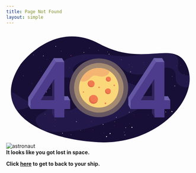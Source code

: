 ```yaml
---
title: Page Not Found
layout: simple
---
```

<div class="block-container flex--justify-center mb-4">
  <?xml version="1.0" encoding="utf-8"?>
  <!-- Generator: Adobe Illustrator 25.0.1, SVG Export Plug-In . SVG Version: 6.00 Build 0)  -->
  <svg version="1.1" xmlns="http://www.w3.org/2000/svg" xmlns:xlink="http://www.w3.org/1999/xlink" x="0px" y="0px"
    viewBox="0 0 1600 960" style="enable-background:new 0 0 1600 960; width:1000px; height:auto;" xml:space="preserve">
    <style type="text/css">
      .st0{fill:#170F35;}
      .st1{opacity:0.27;}
      .st2{fill:#3F3482;}
      .st3{opacity:0.41;}
      .st4{fill:#FFFFFF;}
      .st5{fill:#EE498D;}
      .st6{fill:#6456A3;}
      .st7{fill:#4D3C8B;}
      .st8{fill:#6D62AB;}
      .st9{fill:#31225B;}
      .st10{fill:#675761;}
      .st11{fill:#A48A71;}
      .st12{fill:#FAD779;}
      .st13{fill:#F27A51;}
      .st14{fill:#E06E4A;}
      .st15{fill:#F5B572;}
      .st16{fill:#42BBE0;}
      .st17{fill:#00A2C5;}
      .st18{fill:#A5DEF8;}
      .st19{fill:url(#SVGID_1_);}
      .st20{fill:url(#SVGID_2_);}
      .st21{fill:url(#SVGID_3_);}
      .st22{fill:url(#SVGID_4_);}
      .st23{fill:url(#SVGID_5_);}
      .st24{fill:url(#SVGID_6_);}
      .st25{fill:url(#SVGID_7_);}
      .st26{fill:url(#SVGID_8_);}
      .st27{fill:url(#SVGID_9_);}
      .st28{fill:url(#SVGID_10_);}
      .st29{fill:url(#SVGID_11_);}
      .st30{fill:url(#SVGID_12_);}
      .st31{fill:url(#SVGID_13_);}
      .st32{fill:url(#SVGID_14_);}
      .st33{fill:url(#SVGID_15_);}
      .st34{fill:url(#SVGID_16_);}
      .st35{fill:url(#SVGID_17_);}
      .st36{fill:url(#SVGID_18_);}
      .st37{fill:url(#SVGID_19_);}
      .st38{fill:url(#SVGID_20_);}
      .st39{fill:url(#SVGID_21_);}
      .st40{fill:url(#SVGID_22_);}
      .st41{fill:url(#SVGID_23_);}
      .st42{fill:url(#SVGID_24_);}
      .st43{fill:url(#SVGID_25_);}
      .st44{fill:url(#SVGID_26_);}
      .st45{fill:url(#SVGID_27_);}
      .st46{fill:url(#SVGID_28_);}
      .st47{fill:url(#SVGID_29_);}
      .st48{fill:url(#SVGID_30_);}
      .st49{fill:#1B72A2;}
      .st50{fill:url(#SVGID_31_);}
      .st51{fill:url(#SVGID_32_);}
      .st52{fill:url(#SVGID_33_);}
      .st53{fill:url(#SVGID_34_);}
      .st54{fill:url(#SVGID_35_);}
      .st55{fill:url(#SVGID_36_);}
      .st56{fill:url(#SVGID_37_);}
      .st57{fill:url(#SVGID_38_);}
      .st58{fill:url(#SVGID_39_);}
      .st59{fill:url(#SVGID_40_);}
      .st60{fill:url(#SVGID_41_);}
      .st61{fill:url(#SVGID_42_);}
      .st62{fill:url(#SVGID_43_);}
      .st63{fill:url(#SVGID_44_);}
      .st64{fill:url(#SVGID_45_);}
      .st65{fill:url(#SVGID_46_);}
      .st66{fill:url(#SVGID_47_);}
      .st67{fill:url(#SVGID_48_);}
      .st68{fill:url(#SVGID_49_);}
      .st69{fill:url(#SVGID_50_);}
      .st70{fill:url(#SVGID_51_);}
      .st71{fill:url(#SVGID_52_);}
      .st72{fill:url(#SVGID_53_);}
      .st73{fill:url(#SVGID_54_);}
      .st74{fill:url(#SVGID_55_);}
      .st75{fill:url(#SVGID_56_);}
      .st76{fill:url(#SVGID_57_);}
      .st77{fill:url(#SVGID_58_);}
      .st78{fill:url(#SVGID_59_);}
      .st79{fill:url(#SVGID_60_);}
      .st80{fill:url(#SVGID_61_);}
      .st81{fill:url(#SVGID_62_);}
      .st82{fill:url(#SVGID_63_);}
      .st83{fill:url(#SVGID_64_);}
      .st84{fill:url(#SVGID_65_);}
      .st85{fill:url(#SVGID_66_);}
      .st86{fill:url(#SVGID_67_);}
      .st87{fill:url(#SVGID_68_);}
      .st88{fill:url(#SVGID_69_);}
    </style>
    <g id="space">
      <g>
        <path class="st0" d="M121.1,289.8c0,0,283.5-392.3,678.4-179.2s659.3-61.8,758,207S1290,981.7,786.8,953.9
          C283.5,926.1-143.7,690.5,121.1,289.8z"/>
        <g class="st1">
          <path class="st2" d="M169.8,662.2c29.9-9.3,54.9-26.8,87.5-36.3c32.6-9.5,78.4-7.8,94.7,10.7c14.5,16.4-1,37.5-22.2,52
            c-21.2,14.5-48.5,26.4-63.7,43.3c-10.8,12-21.1,33.1-5.6,61.8c0,0,29.9,46.8,63.2,59c55.3,20.2,235.9,22.1,414.1-29.2
            c118.7-34.2,142.8-43.2,211.5-68.4c44.9-16.5,102-45,153.7-69.6c75.4-35.9,92.8-138.5,37-197.6c-51.7-54.8-304.6-90.5-411.4-96.4
            c-55.9-3.1-122-6.8-147.9-35.8c-27.7-31,12-71,63.1-90.9c87.8-34.2,211.6-29.3,286.2,11.2c32.5,17.6,55.3,40.6,84.3,60.3
            c28.9,19.7,67.4,37,112.3,37.4c52.7,0.5,98.4-21.8,143.5-39.1c45.2-17.2,106.7-29.9,147.8-11.3c63.9,29,11.2,97.3,58.2,136.1
            c21,17.4,52.4,25.1,89.1,24c0,0,7.3-30.3,8.4-51.7c1.2-24.7-1.3-50.7-1.3-50.7c-4.2,0.1-9.6,0.5-13.7,0.3
            c-55.1-2.3-81.2-32.1-84.4-61c-3.1-28.9,9-60.1-3.4-87.4c-7.1-15.8-24.3-28.5-46.3-38.8c0,0-44.7-6.6-79.8-4.2
            c-113.2,7.7-178.2,9.2-178.2,9.2c-27.7,7-55.2,10.7-83.8,14.7c-91.4,12.6-172.5-5.4-258-14.3L663.3,201
            c-81.6,11.9-161.1,40.2-214.1,77.9c-25.3,18-45,38.3-49.8,58.7c-4.8,20.3,7.3,40.4,36.8,50.3c26.4,8.8,62.4,8.7,95,11.5
            c102.6,8.8,179.3,51.3,191,105.7c11.7,54.4-42.2,118.4-134.1,159.1c-16.7,7.4-36.3,14.4-55.9,14.6c-42.7,0.4-48.9-29.4-35.5-52.1
            c13.4-22.6,35.6-48.6,14.6-65.8c-25.5-20.9-94.1-11.5-142.6,4.7c-48.4,16.2-96.8,38.4-149.1,39.9c-59.4,1.7-133.2-69.8-179.4-85
            c0,0-4,34.1,12.8,83.8c14.8,43.8,37,76,37,76C123.7,673.6,146.6,669.4,169.8,662.2z"/>
        </g>
        <g class="st3">
          <path class="st4" d="M371.9,493.9c1.2,0.9,2.9,0.7,3.8-0.5c0.9-1.2,0.7-2.8-0.5-3.7c-1.2-0.9-2.9-0.7-3.8,0.5
            C370.5,491.4,370.7,493,371.9,493.9z"/>
          <path class="st4" d="M799.9,521.7c1.2,0.9,2.8,0.7,3.7-0.5c0.9-1.1,0.7-2.8-0.5-3.6c-1.2-0.9-2.8-0.7-3.7,0.5
            C798.5,519.2,798.7,520.9,799.9,521.7z"/>
          <path class="st4" d="M146.2,386.6c1.2,0.9,2.8,0.7,3.7-0.5c0.9-1.1,0.7-2.8-0.5-3.6c-1.2-0.9-2.8-0.7-3.7,0.5
            C144.8,384.1,145,385.8,146.2,386.6z"/>
          <path class="st4" d="M481.9,634c1.2,0.9,2.8,0.7,3.7-0.5c0.9-1.1,0.7-2.8-0.5-3.6c-1.2-0.9-2.8-0.7-3.7,0.5
            C480.6,631.5,480.8,633.2,481.9,634z"/>
          <path class="st4" d="M1461.1,300.8c0.8,0.6,1.8,0.4,2.4-0.3c0.6-0.7,0.4-1.8-0.3-2.3c-0.8-0.6-1.8-0.4-2.4,0.3
            C1460.2,299.2,1460.4,300.2,1461.1,300.8z"/>
          <path class="st4" d="M349.6,245.7c0.8,0.6,1.8,0.4,2.4-0.3c0.6-0.7,0.4-1.8-0.3-2.3c-0.8-0.6-1.8-0.4-2.4,0.3
            C348.7,244.1,348.8,245.2,349.6,245.7z"/>
          <path class="st4" d="M1526.3,373c0.8,0.6,1.8,0.4,2.4-0.3c0.6-0.7,0.4-1.8-0.3-2.3c-0.8-0.6-1.8-0.4-2.4,0.3
            C1525.4,371.4,1525.6,372.5,1526.3,373z"/>
          <path class="st4" d="M1235.3,303c0.8,0.6,1.8,0.4,2.4-0.3c0.6-0.7,0.4-1.8-0.3-2.3s-1.8-0.4-2.4,0.3
            C1234.4,301.4,1234.6,302.4,1235.3,303z"/>
          <path class="st4" d="M333.1,670.7c0.8,0.6,1.8,0.4,2.4-0.3c0.6-0.7,0.4-1.8-0.3-2.3c-0.8-0.6-1.8-0.4-2.4,0.3
            C332.2,669.1,332.3,670.2,333.1,670.7z"/>
          <path class="st4" d="M1177,270.9c-0.7,0.6-0.7,1.7,0,2.4c0.7,0.7,1.8,0.7,2.4,0c0.7-0.6,0.7-1.7,0-2.4
            C1178.8,270.3,1177.7,270.3,1177,270.9z"/>
          <path class="st4" d="M837.5,592.4c-0.7,0.6-0.7,1.7,0,2.4c0.7,0.7,1.8,0.7,2.4,0c0.7-0.6,0.7-1.7,0-2.4
            C839.3,591.7,838.2,591.7,837.5,592.4z"/>
          <path class="st4" d="M617.6,558.7c-0.4,0.4-0.4,1,0,1.4c0.4,0.4,1,0.4,1.4,0c0.4-0.4,0.4-1,0-1.4
            C618.7,558.4,618,558.4,617.6,558.7z"/>
          <path class="st4" d="M978.7,213.5c-0.4,0.4-0.4,1,0,1.4c0.4,0.4,1,0.4,1.4,0c0.4-0.4,0.4-1,0-1.4S979.1,213.1,978.7,213.5z"/>
          <path class="st4" d="M1242.3,332.3c-0.7,0.6-0.7,1.7,0,2.4c0.7,0.7,1.8,0.7,2.4,0c0.7-0.6,0.7-1.7,0-2.4
            C1244.1,331.6,1243,331.6,1242.3,332.3z"/>
          <path class="st4" d="M696.2,348.9c-0.7,0.6-0.7,1.7,0,2.4c0.7,0.7,1.8,0.7,2.4,0c0.7-0.6,0.7-1.7,0-2.4
            C698,348.3,696.9,348.3,696.2,348.9z"/>
          <path class="st4" d="M1078.8,305.8c-0.7,0.6-0.7,1.7,0,2.4c0.7,0.7,1.8,0.7,2.4,0c0.7-0.6,0.7-1.7,0-2.4
            C1080.5,305.2,1079.4,305.2,1078.8,305.8z"/>
          <path class="st4" d="M1027.1,427.3c-0.7,0.6-0.7,1.7,0,2.4c0.7,0.7,1.8,0.7,2.4,0c0.7-0.6,0.7-1.7,0-2.4
            C1028.9,426.7,1027.8,426.7,1027.1,427.3z"/>
          <path class="st4" d="M1201.6,615.7c-0.4,0.4-0.4,1.1,0,1.5c0.4,0.4,1.1,0.4,1.6,0c0.4-0.4,0.4-1.1,0-1.5
            C1202.8,615.3,1202,615.3,1201.6,615.7z"/>
          <path class="st4" d="M1256.8,535.5c-0.4,0.4-0.4,1.1,0,1.5c0.4,0.4,1.1,0.4,1.6,0c0.4-0.4,0.4-1.1,0-1.5
            C1258,535.1,1257.2,535.1,1256.8,535.5z"/>
          <path class="st4" d="M989.6,273.6c-0.4,0.4-0.4,1.1,0,1.5c0.4,0.4,1.1,0.4,1.6,0c0.4-0.4,0.4-1.1,0-1.5
            C990.8,273.1,990.1,273.1,989.6,273.6z"/>
          <path class="st5" d="M929.9,518.1c-0.7,0.6-0.7,1.7,0,2.4c0.7,0.7,1.8,0.7,2.4,0c0.7-0.6,0.7-1.7,0-2.4
            C931.7,517.5,930.6,517.5,929.9,518.1z"/>
          <path class="st4" d="M1217.6,721.7c-0.7,0.6-0.7,1.7,0,2.4c0.7,0.7,1.8,0.7,2.4,0c0.7-0.6,0.7-1.7,0-2.4
            C1219.3,721,1218.2,721,1217.6,721.7z"/>
          <path class="st5" d="M1128.5,554.3c0.7,0.6,1.8,0.6,2.4-0.1c0.6-0.7,0.6-1.7-0.1-2.4c-0.7-0.6-1.8-0.6-2.4,0.1
            C1127.8,552.7,1127.8,553.7,1128.5,554.3z"/>
          <path class="st5" d="M1546.5,436.3c0.7,0.6,1.8,0.6,2.4-0.1c0.6-0.7,0.6-1.7-0.1-2.4c-0.7-0.6-1.8-0.6-2.4,0.1
            S1545.8,435.7,1546.5,436.3z"/>
          <path class="st5" d="M273.8,571.6c0.7,0.6,1.8,0.6,2.4-0.1c0.6-0.7,0.6-1.7-0.1-2.4c-0.7-0.6-1.8-0.6-2.4,0.1
            C273,569.9,273.1,571,273.8,571.6z"/>
          <path class="st5" d="M618.8,504.5c0.7,0.6,1.8,0.6,2.4-0.1c0.6-0.7,0.6-1.7-0.1-2.4c-0.7-0.6-1.8-0.6-2.4,0.1
            C618.1,502.8,618.1,503.9,618.8,504.5z"/>
          <path class="st4" d="M707.5,459.6c0.7,0.6,1.8,0.6,2.4-0.1s0.6-1.7-0.1-2.4c-0.7-0.6-1.8-0.6-2.4,0.1
            C706.7,457.9,706.8,459,707.5,459.6z"/>
          <path class="st5" d="M382.3,383c1.1,1,2.8,0.9,3.9-0.1c1-1.1,1-2.7-0.1-3.7c-1.1-1-2.8-0.9-3.9,0.1
            C381.1,380.3,381.2,382,382.3,383z"/>
          <path class="st4" d="M331.4,715c1.1,1,2.7,0.9,3.7-0.1c1-1,0.9-2.6-0.1-3.6c-1.1-1-2.7-0.9-3.7,0.1
            C330.3,712.4,330.4,714,331.4,715z"/>
          <path class="st4" d="M220.5,453.8c0.7,0.6,1.8,0.6,2.4-0.1c0.6-0.7,0.6-1.7-0.1-2.4c-0.7-0.6-1.8-0.6-2.4,0.1
            C219.8,452.1,219.8,453.2,220.5,453.8z"/>
          <path class="st4" d="M1054.2,291.2c0.7,0.6,1.8,0.6,2.4-0.1c0.6-0.7,0.6-1.7-0.1-2.4s-1.8-0.6-2.4,0.1
            C1053.5,289.5,1053.5,290.6,1054.2,291.2z"/>
          <path class="st4" d="M823.6,271.7c0.7,0.6,1.8,0.6,2.4-0.1c0.6-0.7,0.6-1.7-0.1-2.4c-0.7-0.6-1.8-0.6-2.4,0.1
            C822.8,270,822.9,271,823.6,271.7z"/>
          <path class="st4" d="M231.6,206.8c1,1.1,2.7,1.2,3.9,0.2c1.1-1,1.2-2.7,0.2-3.8c-1-1.1-2.7-1.2-3.9-0.2
            C230.7,204,230.6,205.7,231.6,206.8z"/>
          <path class="st4" d="M1224.5,455.5c1.5,1.6,4.1,1.8,5.8,0.3c1.7-1.5,1.8-4,0.3-5.6c-1.5-1.6-4.1-1.8-5.8-0.3
            C1223.1,451.4,1223,453.9,1224.5,455.5z"/>
          <path class="st4" d="M1421.5,391.3c1,1.1,2.7,1.2,3.8,0.2c1.1-1,1.2-2.6,0.2-3.7c-1-1.1-2.7-1.2-3.8-0.2
            C1420.6,388.6,1420.5,390.2,1421.5,391.3z"/>
          <path class="st4" d="M630,460.1c0.6,0.7,1.7,0.7,2.4,0.1c0.7-0.6,0.8-1.7,0.1-2.3c-0.6-0.7-1.7-0.7-2.4-0.1
            C629.4,458.4,629.4,459.4,630,460.1z"/>
          <path class="st4" d="M158.9,727.6c0.6,0.7,1.7,0.7,2.4,0.1c0.7-0.6,0.8-1.7,0.1-2.3c-0.6-0.7-1.7-0.7-2.4-0.1
            C158.3,725.9,158.2,726.9,158.9,727.6z"/>
          <path class="st4" d="M449.7,531.4c0.6,0.7,1.7,0.7,2.4,0.1c0.7-0.6,0.8-1.7,0.1-2.3c-0.6-0.7-1.7-0.7-2.4-0.1
            C449.1,529.7,449.1,530.7,449.7,531.4z"/>
          <path class="st4" d="M619.1,339c0.6,0.7,1.7,0.7,2.4,0.1c0.7-0.6,0.8-1.7,0.1-2.3c-0.6-0.7-1.7-0.7-2.4-0.1
            C618.5,337.3,618.4,338.4,619.1,339z"/>
          <path class="st4" d="M541.4,318.4c0.6,0.7,1.7,0.7,2.4,0.1c0.7-0.6,0.8-1.7,0.1-2.3c-0.6-0.7-1.7-0.7-2.4-0.1
            C540.9,316.6,540.8,317.7,541.4,318.4z"/>
          <path class="st4" d="M684.7,620.6c0.8-1.3,0.3-2.9-1-3.6c-1.3-0.7-3-0.3-3.7,1c-0.8,1.3-0.3,2.9,1,3.6
            C682.3,622.3,684,621.9,684.7,620.6z"/>
          <path class="st4" d="M1070.1,352.1c1.1-1.9,0.4-4.3-1.5-5.4s-4.5-0.4-5.6,1.5c-1.1,1.9-0.4,4.3,1.5,5.4
            C1066.4,354.7,1068.9,354,1070.1,352.1z"/>
          <path class="st4" d="M348.7,524.9c1.1-1.9,0.4-4.3-1.5-5.4c-2-1.1-4.5-0.4-5.6,1.5c-1.1,1.9-0.4,4.3,1.5,5.4
            C345.1,527.5,347.6,526.8,348.7,524.9z"/>
          <path class="st4" d="M1281.5,570.3c1.1-1.9,0.4-4.3-1.5-5.4c-2-1.1-4.5-0.4-5.6,1.5c-1.1,1.9-0.4,4.3,1.5,5.4
            C1277.9,572.9,1280.4,572.3,1281.5,570.3z"/>
          <path class="st4" d="M1226.9,573c0.7-1.2,0.3-2.8-1-3.5c-1.3-0.7-2.9-0.3-3.6,1c-0.7,1.2-0.3,2.8,1,3.5
            C1224.6,574.6,1226.2,574.2,1226.9,573z"/>
          <path class="st4" d="M863.5,269.9c0.7-1.2,0.3-2.8-1-3.5c-1.3-0.7-2.9-0.3-3.6,1c-0.7,1.2-0.3,2.8,1,3.5
            C861.1,271.6,862.7,271.2,863.5,269.9z"/>
          <path class="st4" d="M989.7,248c0.7-1.2,0.3-2.8-1-3.5c-1.3-0.7-2.9-0.3-3.6,1c-0.7,1.2-0.3,2.8,1,3.5
            C987.3,249.6,988.9,249.2,989.7,248z"/>
          <path class="st4" d="M498.1,355.9c0.7-1.2,0.3-2.8-1-3.5c-1.3-0.7-2.9-0.3-3.6,1c-0.7,1.2-0.3,2.8,1,3.5
            C495.7,357.5,497.4,357.1,498.1,355.9z"/>
          <path class="st4" d="M1220.2,635c0.7-1.2,0.3-2.8-1-3.5c-1.3-0.7-2.9-0.3-3.6,1c-0.7,1.2-0.3,2.8,1,3.5
            C1217.8,636.6,1219.5,636.2,1220.2,635z"/>
          <path class="st5" d="M555.8,693.4c0.8,0.6,1.8,0.4,2.4-0.3c0.6-0.7,0.4-1.8-0.3-2.3c-0.8-0.6-1.8-0.4-2.4,0.3
            C554.9,691.8,555,692.8,555.8,693.4z"/>
          <path class="st5" d="M854.1,412.8c0.8,0.6,1.8,0.4,2.4-0.3c0.6-0.7,0.4-1.8-0.3-2.3c-0.8-0.6-1.8-0.4-2.4,0.3
            C853.2,411.2,853.3,412.2,854.1,412.8z"/>
          <path class="st5" d="M1081.5,436.4c-0.8,0.8-0.8,2,0,2.8c0.8,0.8,2.1,0.8,2.9,0c0.8-0.8,0.8-2,0-2.8S1082.3,435.7,1081.5,436.4z"
            />
          <path class="st4" d="M1229.5,339.5c-1,1-1.1,2.6,0,3.7c1,1,2.7,1,3.8,0c1-1,1.1-2.6,0-3.7
            C1232.2,338.5,1230.5,338.5,1229.5,339.5z"/>
          <path class="st4" d="M1330.6,320.3c-1,1-1.1,2.6,0,3.7c1,1,2.7,1,3.8,0c1-1,1.1-2.6,0-3.7
            C1333.3,319.3,1331.6,319.3,1330.6,320.3z"/>
          <path class="st4" d="M395,525.4c1.5,1.6,4.1,1.8,5.8,0.3c1.7-1.5,1.8-4,0.3-5.6c-1.5-1.6-4.1-1.8-5.8-0.3
            C393.7,521.3,393.5,523.8,395,525.4z"/>
          <path class="st4" d="M1442.7,474.3c1.5,1.6,4.1,1.8,5.8,0.3c1.7-1.5,1.8-4,0.3-5.6c-1.5-1.6-4.1-1.8-5.8-0.3
            C1441.3,470.2,1441.2,472.7,1442.7,474.3z"/>
          <path class="st4" d="M1052.5,699.7c1.5,1.6,4.1,1.8,5.8,0.3c1.7-1.5,1.8-4,0.3-5.6c-1.5-1.6-4.1-1.8-5.8-0.3
            C1051.2,695.5,1051,698.1,1052.5,699.7z"/>
          <path class="st4" d="M1028.4,545c1,1.1,2.7,1.2,3.8,0.2c1.1-1,1.2-2.6,0.2-3.7c-1-1.1-2.7-1.2-3.8-0.2
            C1027.5,542.3,1027.4,543.9,1028.4,545z"/>
          <path class="st4" d="M709.1,371c1,1.1,2.7,1.2,3.8,0.2c1.1-1,1.2-2.6,0.2-3.7c-1-1.1-2.7-1.2-3.8-0.2
            C708.3,368.3,708.2,369.9,709.1,371z"/>
          <path class="st4" d="M300.4,345.2c0.6,0.7,1.7,0.7,2.4,0.1c0.7-0.6,0.8-1.7,0.1-2.3c-0.6-0.7-1.7-0.7-2.4-0.1
            C299.8,343.4,299.7,344.5,300.4,345.2z"/>
          <path class="st4" d="M756.9,632.2c0.5-0.8,0.2-1.8-0.6-2.3c-0.8-0.5-1.9-0.2-2.3,0.6c-0.5,0.8-0.2,1.8,0.6,2.3
            C755.4,633.2,756.5,633,756.9,632.2z"/>
          <path class="st4" d="M1497.1,294.4c0.5-0.8,0.2-1.8-0.6-2.3c-0.8-0.5-1.9-0.2-2.3,0.6c-0.5,0.8-0.2,1.8,0.6,2.3
            C1495.6,295.5,1496.7,295.2,1497.1,294.4z"/>
          <path class="st4" d="M1212.8,610.4c0.5-0.8,0.2-1.8-0.6-2.3c-0.8-0.5-1.9-0.2-2.3,0.6c-0.5,0.8-0.2,1.8,0.6,2.3
            C1211.3,611.5,1212.4,611.2,1212.8,610.4z"/>
          <path class="st4" d="M1083.9,710.3c0.3-0.5,0.1-1.2-0.4-1.5c-0.5-0.3-1.2-0.1-1.6,0.4c-0.3,0.5-0.1,1.2,0.4,1.5
            C1082.9,711,1083.6,710.8,1083.9,710.3z"/>
          <path class="st5" d="M943.9,591.1c0.5-0.8,0.2-1.8-0.6-2.3c-0.8-0.5-1.9-0.2-2.3,0.6c-0.5,0.8-0.2,1.8,0.6,2.3
            C942.4,592.1,943.4,591.9,943.9,591.1z"/>
          <path class="st5" d="M1298.6,461c0.5-0.8,0.2-1.8-0.6-2.3c-0.8-0.5-1.9-0.2-2.3,0.6c-0.5,0.8-0.2,1.8,0.6,2.3
            C1297.1,462.1,1298.2,461.8,1298.6,461z"/>
        </g>
        <path class="st4" d="M600.5,779.8c1.2,0.9,2.8,0.7,3.7-0.5c0.9-1.1,0.7-2.8-0.5-3.6c-1.2-0.9-2.8-0.7-3.7,0.5
          C599.1,777.3,599.3,778.9,600.5,779.8z"/>
        <path class="st4" d="M638.1,850.4c-0.7,0.6-0.7,1.7,0,2.4c0.7,0.7,1.8,0.7,2.4,0c0.7-0.6,0.7-1.7,0-2.4
          C639.9,849.8,638.8,849.7,638.1,850.4z"/>
        <path class="st4" d="M418.2,816.8c-0.4,0.4-0.4,1,0,1.4c0.4,0.4,1,0.4,1.4,0c0.4-0.4,0.4-1,0-1.4
          C419.3,816.4,418.6,816.4,418.2,816.8z"/>
        <path class="st4" d="M1057.4,793.5c-0.4,0.4-0.4,1.1,0,1.5c0.4,0.4,1.1,0.4,1.6,0c0.4-0.4,0.4-1.1,0-1.5
          C1058.6,793.1,1057.8,793.1,1057.4,793.5z"/>
        <path class="st5" d="M730.5,776.1c-0.7,0.6-0.7,1.7,0,2.4c0.7,0.7,1.8,0.7,2.4,0c0.7-0.6,0.7-1.7,0-2.4
          C732.3,775.5,731.2,775.5,730.5,776.1z"/>
        <path class="st5" d="M929.1,812.4c0.7,0.6,1.8,0.6,2.4-0.1c0.6-0.7,0.6-1.7-0.1-2.4c-0.7-0.6-1.8-0.6-2.4,0.1
          C928.4,810.7,928.4,811.7,929.1,812.4z"/>
        <path class="st5" d="M419.4,762.5c0.7,0.6,1.8,0.6,2.4-0.1c0.6-0.7,0.6-1.7-0.1-2.4c-0.7-0.6-1.8-0.6-2.4,0.1
          C418.7,760.9,418.7,761.9,419.4,762.5z"/>
        <path class="st4" d="M887.9,882.3c1.5,1.6,4.1,1.8,5.8,0.3c1.7-1.5,1.8-4,0.3-5.6c-1.5-1.6-4.1-1.8-5.8-0.3
          C886.5,878.2,886.4,880.7,887.9,882.3z"/>
        <path class="st4" d="M485.3,878.6c0.8-1.3,0.3-2.9-1-3.6c-1.3-0.7-3-0.3-3.7,1c-0.8,1.3-0.3,2.9,1,3.6
          C482.9,880.3,484.5,879.9,485.3,878.6z"/>
        <path class="st4" d="M1082.1,828.4c1.1-1.9,0.4-4.3-1.5-5.4c-2-1.1-4.5-0.4-5.6,1.5c-1.1,1.9-0.4,4.3,1.5,5.4
          C1078.4,830.9,1081,830.3,1082.1,828.4z"/>
        <path class="st4" d="M1027.5,831c0.7-1.2,0.3-2.8-1-3.5c-1.3-0.7-2.9-0.3-3.6,1c-0.7,1.2-0.3,2.8,1,3.5
          C1025.2,832.7,1026.8,832.2,1027.5,831z"/>
        <path class="st4" d="M1020.8,893c0.7-1.2,0.3-2.8-1-3.5c-1.3-0.7-2.9-0.3-3.6,1c-0.7,1.2-0.3,2.8,1,3.5
          C1018.4,894.6,1020.1,894.2,1020.8,893z"/>
        <path class="st4" d="M829,803c1,1.1,2.7,1.2,3.8,0.2c1.1-1,1.2-2.6,0.2-3.7c-1-1.1-2.7-1.2-3.8-0.2C828.1,800.3,828,802,829,803z"
          />
        <path class="st4" d="M557.5,890.2c0.5-0.8,0.2-1.8-0.6-2.3c-0.8-0.5-1.9-0.2-2.3,0.6c-0.5,0.8-0.2,1.8,0.6,2.3
          C556,891.3,557,891,557.5,890.2z"/>
        <path class="st4" d="M1013.4,868.4c0.5-0.8,0.2-1.8-0.6-2.3c-0.8-0.5-1.9-0.2-2.3,0.6c-0.5,0.8-0.2,1.8,0.6,2.3
          C1011.9,869.5,1013,869.2,1013.4,868.4z"/>
        <path class="st5" d="M744.5,849.1c0.5-0.8,0.2-1.8-0.6-2.3c-0.8-0.5-1.9-0.2-2.3,0.6c-0.5,0.8-0.2,1.8,0.6,2.3
          C743,850.2,744,849.9,744.5,849.1z"/>
        <path class="st5" d="M1099.2,719.1c0.5-0.8,0.2-1.8-0.6-2.3c-0.8-0.5-1.9-0.2-2.3,0.6c-0.5,0.8-0.2,1.8,0.6,2.3
          C1097.7,720.1,1098.7,719.8,1099.2,719.1z"/>
        <path class="st4" d="M839.2,873c-0.4,0.4-0.4,1.1,0,1.5c0.4,0.4,1.1,0.4,1.6,0c0.4-0.4,0.4-1.1,0-1.5
          C840.3,872.6,839.6,872.6,839.2,873z"/>
        <path class="st5" d="M848.1,723.1c0.7,0.6,1.8,0.6,2.4-0.1c0.6-0.7,0.6-1.7-0.1-2.4c-0.7-0.6-1.8-0.6-2.4,0.1
          C847.3,721.4,847.4,722.4,848.1,723.1z"/>
        <path class="st4" d="M944.1,624.3c1.5,1.6,4.1,1.8,5.8,0.3c1.7-1.5,1.8-4,0.3-5.6c-1.5-1.6-4.1-1.8-5.8-0.3
          C942.7,620.1,942.5,622.6,944.1,624.3z"/>
        <path class="st4" d="M863.9,907.9c1.1-1.9,0.4-4.3-1.5-5.4c-2-1.1-4.5-0.4-5.6,1.5c-1.1,1.9-0.4,4.3,1.5,5.4
          C860.2,910.4,862.7,909.8,863.9,907.9z"/>
        <path class="st4" d="M946.5,741.7c0.7-1.2,0.3-2.8-1-3.5c-1.3-0.7-2.9-0.3-3.6,1c-0.7,1.2-0.3,2.8,1,3.5
          C944.1,743.4,945.7,742.9,946.5,741.7z"/>
        <path class="st4" d="M747.9,713.7c1,1.1,2.7,1.2,3.8,0.2c1.1-1,1.2-2.6,0.2-3.7c-1-1.1-2.7-1.2-3.8-0.2
          C747,711,746.9,712.7,747.9,713.7z"/>
        <path class="st4" d="M932.4,779.1c0.5-0.8,0.2-1.8-0.6-2.3c-0.8-0.5-1.9-0.2-2.3,0.6c-0.5,0.8-0.2,1.8,0.6,2.3
          C930.9,780.2,931.9,779.9,932.4,779.1z"/>
        <path class="st4" d="M1400.6,658.2c-0.4,0.4-0.4,1.1,0,1.5c0.4,0.4,1.1,0.4,1.6,0c0.4-0.4,0.4-1.1,0-1.5S1401,657.8,1400.6,658.2z
          "/>
        <path class="st5" d="M1272.3,677c0.7,0.6,1.8,0.6,2.4-0.1c0.6-0.7,0.6-1.7-0.1-2.4c-0.7-0.6-1.8-0.6-2.4,0.1
          C1271.5,675.4,1271.6,676.4,1272.3,677z"/>
        <path class="st4" d="M1368.2,578.2c1.5,1.6,4.1,1.8,5.8,0.3c1.7-1.5,1.8-4,0.3-5.6c-1.5-1.6-4.1-1.8-5.8-0.3
          C1366.9,574.1,1366.7,576.6,1368.2,578.2z"/>
        <path class="st4" d="M1425.2,693.1c1.1-1.9,0.4-4.3-1.5-5.4c-2-1.1-4.5-0.4-5.6,1.5c-1.1,1.9-0.4,4.3,1.5,5.4
          C1421.6,695.6,1424.1,695,1425.2,693.1z"/>
        <path class="st4" d="M1370.7,695.7c0.7-1.2,0.3-2.8-1-3.5c-1.3-0.7-2.9-0.3-3.6,1c-0.7,1.2-0.3,2.8,1,3.5
          C1368.3,697.4,1369.9,696.9,1370.7,695.7z"/>
        <path class="st4" d="M1172.1,667.7c1,1.1,2.7,1.2,3.8,0.2c1.1-1,1.2-2.6,0.2-3.7c-1-1.1-2.7-1.2-3.8-0.2
          C1171.2,665,1171.1,666.7,1172.1,667.7z"/>
        <path class="st4" d="M1356.6,733.1c0.5-0.8,0.2-1.8-0.6-2.3s-1.9-0.2-2.3,0.6c-0.5,0.8-0.2,1.8,0.6,2.3
          C1355.1,734.2,1356.1,733.9,1356.6,733.1z"/>
        <path class="st4" d="M317.2,216c1.2,0.9,2.8,0.7,3.7-0.5c0.9-1.1,0.7-2.8-0.5-3.6c-1.2-0.9-2.8-0.7-3.7,0.5
          C315.9,213.5,316.1,215.2,317.2,216z"/>
        <path class="st4" d="M867.3,178.4c-0.7,0.6-0.7,1.7,0,2.4c0.7,0.7,1.8,0.7,2.4,0c0.7-0.6,0.7-1.7,0-2.4
          C869,177.7,868,177.7,867.3,178.4z"/>
        <path class="st5" d="M553.3,212.4c1.1,1,2.8,0.9,3.9-0.1c1-1.1,1-2.7-0.1-3.7c-1.1-1-2.8-0.9-3.9,0.1
          C552.2,209.7,552.2,211.4,553.3,212.4z"/>
        <path class="st4" d="M422.7,133.7c1,1.1,2.7,1.2,3.9,0.2c1.1-1,1.2-2.7,0.2-3.8c-1-1.1-2.7-1.2-3.9-0.2
          C421.8,130.9,421.7,132.6,422.7,133.7z"/>
        <path class="st4" d="M790.1,168.5c0.6,0.7,1.7,0.7,2.4,0.1c0.7-0.6,0.8-1.7,0.1-2.3c-0.6-0.7-1.7-0.7-2.4-0.1
          C789.5,166.7,789.5,167.8,790.1,168.5z"/>
        <path class="st4" d="M712.5,147.8c0.6,0.7,1.7,0.7,2.4,0.1c0.7-0.6,0.8-1.7,0.1-2.3c-0.6-0.7-1.7-0.7-2.4-0.1
          C711.9,146,711.9,147.1,712.5,147.8z"/>
        <path class="st4" d="M669.1,185.3c0.7-1.2,0.3-2.8-1-3.5c-1.3-0.7-2.9-0.3-3.6,1c-0.7,1.2-0.3,2.8,1,3.5
          C666.8,186.9,668.4,186.5,669.1,185.3z"/>
        <path class="st4" d="M880.2,200.4c1,1.1,2.7,1.2,3.8,0.2c1.1-1,1.2-2.6,0.2-3.7c-1-1.1-2.7-1.2-3.8-0.2
          C879.3,197.7,879.2,199.3,880.2,200.4z"/>
        <path class="st4" d="M471.4,174.6c0.6,0.7,1.7,0.7,2.4,0.1c0.7-0.6,0.8-1.7,0.1-2.3c-0.6-0.7-1.7-0.7-2.4-0.1
          C470.8,172.8,470.8,173.9,471.4,174.6z"/>
      </g>
    </g>
    <g id="numbers">
      <g class="fours">
        <g class="four">
          <g>
            <path class="st6" d="M1337.8,636.7V708h-85.4v-71.2h-204.7v-69.3L1266,233.7h71.9v326.7h50.1v76.4H1337.8z M1252.5,377.4
              l-118.1,182.9h118.1V377.4z"/>
          </g>
          <g>
            <path class="st7" d="M1357,670v71.2h-85.4V670H1067v-69.3l218.2-333.7h71.9v326.7h50.1V670H1357z M1271.7,410.7l-118.1,182.9
              h118.1V410.7z"/>
          </g>
          <polygon class="st8" points="1337.8,233.7 1357,266.9 1285.2,266.9 1266,233.7 		"/>
          <polygon class="st8" points="1047.7,567.4 1067,600.7 1067,670 1047.7,636.7 		"/>
          <polygon class="st9" points="1252.5,708 1271.7,741.2 1271.7,670 1252.1,670 		"/>
          <polygon class="st8" points="1407.1,593.6 1387.9,560.3 1357,560.3 1357,593.6 		"/>
          <polygon class="st9" points="1252.5,560.3 1271.7,593.6 1153.6,593.6 1175.8,560.1 		"/>
          <polygon class="st9" points="1271.7,410.7 1271.7,593.6 1252.5,560.3 1252.5,438.1 		"/>
        </g>
        <g class="four">
          <g>
            <path class="st6" d="M479.3,636.7V708H394v-71.2H189.2v-69.3l218.2-333.7h71.9v326.7h50.1v76.4H479.3z M394,377.4L275.9,560.3
              H394V377.4z"/>
          </g>
          <g>
            <path class="st7" d="M498.5,670v71.2h-85.4V670H208.4v-69.3l218.2-333.7h71.9v326.7h50.1V670H498.5z M413.2,410.7L295.1,593.6
              h118.1V410.7z"/>
          </g>
          <polygon class="st8" points="479.3,233.7 498.5,266.9 426.6,266.9 407.4,233.7 		"/>
          <polygon class="st8" points="189.2,567.4 208.4,600.7 208.4,670 189.2,636.7 		"/>
          <polygon class="st9" points="394,708 413.2,741.2 413.2,670 393.5,670 		"/>
          <polygon class="st8" points="548.6,593.6 529.4,560.3 498.5,560.3 498.5,593.6 		"/>
          <polygon class="st9" points="394,560.3 413.2,593.6 295.1,593.6 317.2,560.1 		"/>
          <polygon class="st9" points="413.2,410.7 413.2,593.6 394,560.3 394,438.1 		"/>
        </g>
      </g>
      <g>
        <g>
          <circle class="st10" cx="794.4" cy="487.4" r="251.9"/>
          <circle class="st11" cx="794.4" cy="487.4" r="212.4"/>
          <circle class="st12" cx="794.4" cy="487.4" r="169.8"/>
          <g>
            <g>
              <circle class="st13" cx="728.7" cy="452.6" r="29.6"/>
              <circle class="st13" cx="876.7" cy="412.6" r="21.7"/>
              <circle class="st13" cx="748.5" cy="586.4" r="38.3"/>
              <circle class="st13" cx="873" cy="516.4" r="24.6"/>
              <circle class="st13" cx="796.5" cy="483.2" r="5.8"/>
              <circle class="st13" cx="926.5" cy="466.2" r="5.8"/>
              <circle class="st13" cx="851.6" cy="620.1" r="6.6"/>
              <circle class="st13" cx="662.3" cy="523" r="4.9"/>
            </g>
            <path class="st14" d="M757.6,612.3c-21.1,0-38.3-17.1-38.3-38.3c0-5.9,1.3-11.5,3.7-16.5c-7.9,7-12.8,17.2-12.8,28.6
              c0,21.1,17.1,38.3,38.3,38.3c15.2,0,28.4-8.9,34.5-21.8C776.3,608.7,767.4,612.3,757.6,612.3z"/>
            <path class="st14" d="M735.7,472.7c-16.3,0-29.5-13.2-29.5-29.5c0-4.6,1-8.9,2.9-12.7c-6.1,5.4-9.9,13.3-9.9,22.1
              c0,16.3,13.2,29.5,29.5,29.5c11.8,0,21.9-6.9,26.7-16.8C750.1,469.9,743.2,472.7,735.7,472.7z"/>
            <path class="st14" d="M881.7,427.5c-12,0-21.7-9.7-21.7-21.7c0-3.4,0.8-6.5,2.1-9.4c-4.5,4-7.3,9.8-7.3,16.2
              c0,12,9.7,21.7,21.7,21.7c8.6,0,16.1-5,19.6-12.4C892.3,425.4,887.3,427.5,881.7,427.5z"/>
            <path class="st14" d="M878.7,533.7c-13.6,0-24.7-11-24.7-24.7c0-3.8,0.9-7.4,2.4-10.6c-5.1,4.5-8.3,11.1-8.3,18.4
              c0,13.6,11,24.7,24.7,24.7c9.8,0,18.3-5.7,22.3-14C890.7,531.3,885,533.7,878.7,533.7z"/>
            <path class="st14" d="M797.9,487.2c-3.2,0-5.8-2.6-5.8-5.8c0-0.9,0.2-1.7,0.6-2.5c-1.2,1.1-1.9,2.6-1.9,4.3
              c0,3.2,2.6,5.8,5.8,5.8c2.3,0,4.3-1.3,5.2-3.3C800.7,486.6,799.4,487.2,797.9,487.2z"/>
            <path class="st14" d="M663.5,526.3c-2.7,0-4.9-2.2-4.9-4.9c0-0.8,0.2-1.5,0.5-2.1c-1,0.9-1.7,2.2-1.7,3.7c0,2.7,2.2,4.9,4.9,4.9
              c2,0,3.7-1.1,4.5-2.8C665.9,525.8,664.7,526.3,663.5,526.3z"/>
            <path class="st14" d="M853.1,624.7c-3.6,0-6.6-2.9-6.6-6.6c0-1,0.2-2,0.6-2.8c-1.4,1.2-2.2,3-2.2,4.9c0,3.6,2.9,6.6,6.6,6.6
              c2.6,0,4.9-1.5,5.9-3.7C856.4,624.1,854.8,624.7,853.1,624.7z"/>
            <path class="st14" d="M927.9,470.1c-3.2,0-5.8-2.6-5.8-5.8c0-0.9,0.2-1.7,0.6-2.5c-1.2,1.1-1.9,2.6-1.9,4.3
              c0,3.2,2.6,5.8,5.8,5.8c2.3,0,4.3-1.3,5.2-3.3C930.8,469.5,929.4,470.1,927.9,470.1z"/>
          </g>
        </g>
        <path class="st15" d="M882.1,341.3c0,0,13.7,28.6-35.2,44.9c-33.8,11.2-57.6,0.2-82.6-3.3c-14-1.9-25,2.7-40.7,17.7
          c-11.8,11.3-26,30.4-63.1,33.6c0,0-19.9,2.9-21.8-14.4c0,0,8.2-24.9,39.2-55.9c31-31,75.4-43.9,99.6-45.5S836.6,316.7,882.1,341.3
          z"/>
      </g>
    </g>
  </svg>
  <img class="astronaut block laptop-up-6 pos-abs " src="/images/astronaut.svg" alt="astronaut">
</div>
<strong>It looks like you got lost in space.</strong>

<strong>Click <a href="/">here</a> to get to back to your ship.</strong>
